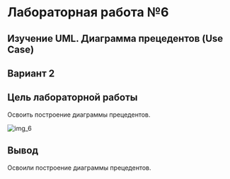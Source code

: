# Лабораторная работа №6 #

## Изучение UML. Диаграмма прецедентов (Use Case)
## Вариант 2 ##

## Цель лабораторной работы ##

Освоить построение диаграммы прецедентов.

![img_6](images/img6.png)

## Вывод ##

Освоили построение диаграммы прецедентов.